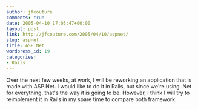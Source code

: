 ```yaml
---
author: jfcouture
comments: true
date: 2005-04-10 17:03:47+00:00
layout: post
link: http://jfcouture.com/2005/04/10/aspnet/
slug: aspnet
title: ASP.Net
wordpress_id: 19
categories:
- Rails
---
```


Over the next few weeks, at work, I will be reworking an application that is made with ASP.Net. I would like to do it in Rails, but since we're using .Net for everything, that's the way it is going to be. However, I think I will try to reimplement it in Rails in my spare time to compare both framework.
